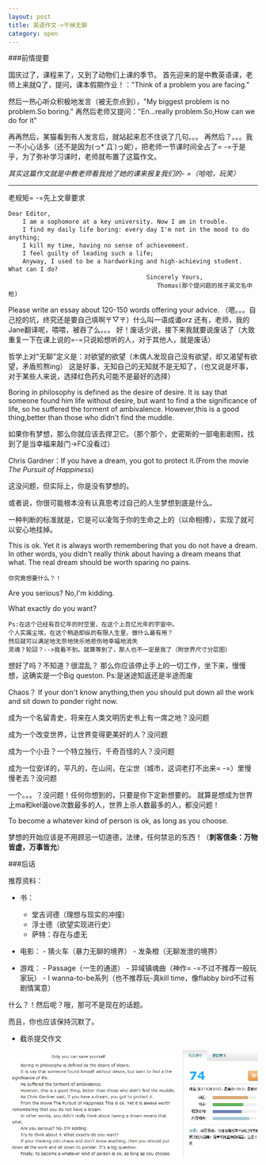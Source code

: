 ```yaml
---
layout: post
title: 英语作文->干掉无聊
category: open
---
```

###前情提要

 国庆过了，课程来了，又到了动物们上课的季节。
 首先迎来的是中教英语课，老师上来就Q了，提问，课本假期作业！："Think of a problem you are facing."
 
 然后一热心听众积极地发言（被无奈点到），"My biggest problem is no problem.So boring."
 再然后老师又提问："En...really problem.So,How can we do for it"
 
 再再然后，某猫看到有人发言后，就站起来忍不住说了几句。。。
 再然后？。。。我一不小心话多（还不是因为(っ*´Д`)っ妮），把老师一节课时间全占了= -=于是乎，为了弥补学习课时，老师就布置了这篇作文。
 
 *其实这篇作文就是中教老师看我抢了她的课来报复我们的- =（哈哈，玩笑）*
 
---
老规矩= -=先上文章要求

```
Dear Editor,
    I am a sophomore at a key university. Now I am in trouble. 
    I find my daily life boring: every day I'm not in the mood to do anything;
    I kill my time, having no sense of achievement. 
    I feel guilty of leading such a life;
    Anyway, I used to be a hardworking and high-achieving student. What can I do?
                                       Sincerely Yours,
                                          Thomas(那个提问题的孩子英文名中枪)
```
                           
Please write an essay about 120-150 words offering your advice. 
（嗯。。。自己挖的坑，终究还是要自己填啊〒▽〒）什么叫一语成谶orz
还有，老师，我的Jane翻译呢，喂喂，被吞了么。。。
好！废话少说，接下来我就要说废话了（大致重复一下在课上说的=-=只说給想听的人，对于其他人，就是废话）

哲学上对"无聊"定义是：对欲望的欲望（木偶人发现自己没有欲望，却又渴望有欲望，矛盾煎熬ing）
这是好事，无知自己的无知就不是无知了，（也又说是坏事，对于某些人来说，选择红色药丸可能不是最好的选择）

Boring in philosophy is defined as the desire of desire.
It is say that someone found him life without desire,
but want to find a the significance of life,
so he suffered the torment of ambivalence.
However,this is a good thing,better than those who didn't find the muddle.

如果你有梦想，那么你就应该去捍卫它。（那个那个，史密斯的一部电影剧照，找到了是当幸福来敲门->FC没看过）

Chris Gardner：If you have a dream, you got to protect it.(From the movie *The Pursuit of Happiness*)

这没问题，但实际上，你是没有梦想的。

或者说，你很可能根本没有认真思考过自己的人生梦想到底是什么。

一种判断的标准就是，它是可以凌驾于你的生命之上的（以命相搏），实现了就可以安心地挂掉。

This is ok. 
Yet it is always worth remembering that you do not have a dream. 
In other words, you didn't really think about having a dream means that what.
The real dream should be worth sparing no pains.

`你究竟想要什么？！`

Are you serious? No,I'm kidding.

What exactly do you want?

```
Ps:在这个已经有百亿年的时空里，在这个上百亿光年的宇宙中。
个人实属尘埃，在这个稍逝即纵的有限人生里，做什么最有用？
然后就可以满足地无奈地快乐地悲伤地幸福地消失
灵魂？轮回？-->我看不到。就算等到了，那人也不一定是我了（附世界尺寸分层图）
```

想好了吗？不知道？很混乱？
那么你应该停止手上的一切工作，坐下来，慢慢想，这确实是一个Big queston.
Ps:是迷途知返还是半途而废

Chaos？
If your don't know anything,then you should put down all the work and sit down to ponder right now.

成为一个名留青史，将来在人类文明历史书上有一席之地？没问题

成为一个改变世界，让世界变得更美好的人？没问题

成为一个小丑？一个特立独行，千奇百怪的人？没问题

成为一位安详的，平凡的，在山间，在尘世（城市，这词老打不出来= -=）里慢慢老去？没问题

一个。。。？没问题！任何你想到的，只要是你下定新想要的。
就算是想成为世界上ma和kel谐ove次数最多的人，世界上杀人数最多的人，都没问题！

To become a whatever kind of person is ok, as long as you choose.

梦想的开始应该是不用顾忌一切道德，法律，任何禁忌的东西！（**刺客信条：万物皆虚，万事皆允**）

###后话

推荐资料：

- 书：
    - 堂吉诃德（理想与现实的冲撞） 
    - 浮士德（欲望实现进行史）
    - 萨特：存在与虚无


- 电影：
      - 猜火车（暴力无聊的境界）
      - 发条橙（无聊发泄的境界）


- 游戏：
      - Passage（一生的通道） 
      - 异域镇魂曲（神作= -=不过不推荐一般玩家玩）
      - I wanna-to-be系列（也不推荐玩-真kill time，像flabby bird不过有剧情寓意） 


什么？！然后呢？哦，那可不是现在的话题。

而且，你也应该保持沉默了。

- 截杀提交作文

<img class="cover" src="/images/2014/10/20141020234105.jpg" />